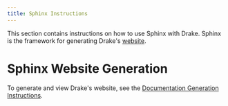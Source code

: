 ```yaml
---
title: Sphinx Instructions
---
```


This section contains instructions on how to use Sphinx with Drake.
Sphinx is the framework for generating Drake's
[website](https://drake.mit.edu/).


# Sphinx Website Generation

To generate and view Drake's website, see the
[Documentation Generation Instructions](/documentation_instructions.html).
